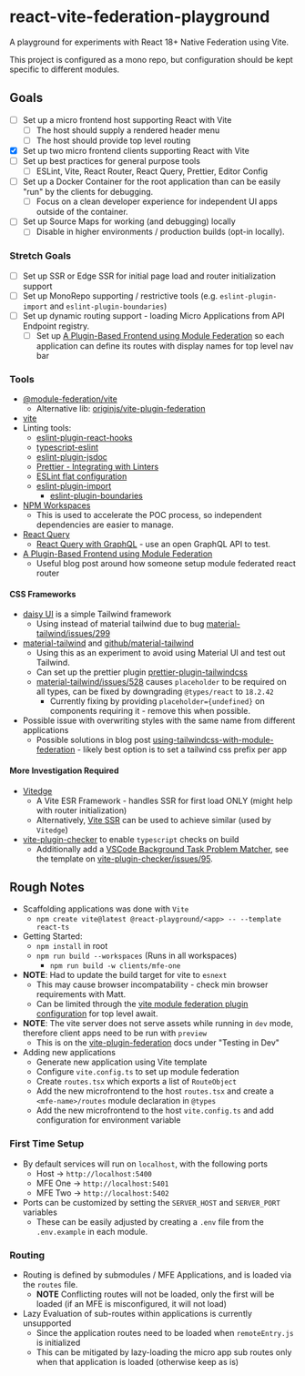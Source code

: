# react-vite-federation-playground

A playground for experiments with React 18+ Native Federation using Vite.

This project is configured as a mono repo, but configuration should be kept specific to different modules.

## Goals

- [ ] Set up a micro frontend host supporting React with Vite
  - [ ] The host should supply a rendered header menu
  - [ ] The host should provide top level routing
- [x] Set up two micro frontend clients supporting React with Vite
- [ ] Set up best practices for general purpose tools
  - [ ] ESLint, Vite, React Router, React Query, Prettier, Editor Config
- [ ] Set up a Docker Container for the root application than can be easily "run" by the clients for debugging.
  - [ ] Focus on a clean developer experience for independent UI apps outside of the container.
- [ ] Set up Source Maps for working (and debugging) locally
  - [ ] Disable in higher environments / production builds (opt-in locally).

### Stretch Goals

- [ ] Set up SSR or Edge SSR for initial page load and router initialization support
- [ ] Set up MonoRepo supporting / restrictive tools (e.g. `eslint-plugin-import` and `eslint-plugin-boundaries`)
- [ ] Set up dynamic routing support - loading Micro Applications from API Endpoint registry.
  - [ ] Set up [A Plugin-Based Frontend using Module Federation](https://malcolmkee.com/blog/a-plugin-based-frontend-with-module-federation/) so each application can define its routes with display names for top level nav bar

### Tools

- [@module-federation/vite](https://www.npmjs.com/package/@module-federation/vite)
  - Alternative lib: [originjs/vite-plugin-federation](https://github.com/originjs/vite-plugin-federation)
- [vite](https://vitejs.dev/guide/)
- Linting tools:
  - [eslint-plugin-react-hooks](https://www.npmjs.com/package/eslint-plugin-react-hooks)
  - [typescript-eslint](https://typescript-eslint.io/linting/configs/)
  - [eslint-plugin-jsdoc](https://www.npmjs.com/package/eslint-plugin-jsdoc)
  - [Prettier - Integrating with Linters](https://prettier.io/docs/en/integrating-with-linters.html)
  - [ESLint flat configuration](https://eslint.org/blog/2022/08/new-config-system-part-2/)
  - [eslint-plugin-import](https://www.npmjs.com/package/eslint-plugin-import)
    - [eslint-plugin-boundaries](https://www.npmjs.com/package/eslint-plugin-boundaries)
- [NPM Workspaces](https://docs.npmjs.com/cli/v7/using-npm/workspaces)
  - This is used to accelerate the POC process, so independent dependencies are easier to manage.
- [React Query](https://tanstack.com/query/latest)
  - [React Query with GraphQL](https://tanstack.com/query/latest/docs/react/graphql) - use an open GraphQL API to test.
- [A Plugin-Based Frontend using Module Federation](https://malcolmkee.com/blog/a-plugin-based-frontend-with-module-federation/)
  - Useful blog post around how someone setup module federated react router

#### CSS Frameworks

- [daisy UI](https://daisyui.com) is a simple Tailwind framework
  - Using instead of material tailwind due to bug [material-tailwind/issues/299](https://github.com/creativetimofficial/material-tailwind/issues/299)
- [material-tailwind](https://www.material-tailwind.com) and [github/material-tailwind](https://github.com/creativetimofficial/material-tailwind?ref=material-tailwind)
  - Using this as an experiment to avoid using Material UI and test out Tailwind.
  - Can set up the prettier plugin [prettier-plugin-tailwindcss](https://github.com/tailwindlabs/prettier-plugin-tailwindcss)
  - [material-tailwind/issues/528](https://github.com/creativetimofficial/material-tailwind/issues/528) causes `placeholder` to be required on all types, can be fixed by downgrading `@types/react` to `18.2.42`
    - Currently fixing by providing `placeholder={undefined}` on components requiring it - remove this when possible.
- Possible issue with overwriting styles with the same name from different applications
  - Possible solutions in blog post [using-tailwindcss-with-module-federation](https://malcolmkee.com/blog/using-tailwindcss-with-module-federation/) - likely best option is to set a tailwind css prefix per app

#### More Investigation Required

- [Vitedge](https://vitedge.js.org/)
  - A Vite ESR Framework - handles SSR for first load ONLY (might help with router initialization)
  - Alternatively, [Vite SSR](https://github.com/frandiox/vite-ssr) can be used to achieve similar (used by `Vitedge`)
- [vite-plugin-checker](https://vite-plugin-checker.netlify.app/introduction/getting-started.html) to enable `typescript` checks on build
  - Additionally add a [VSCode Background Task Problem Matcher](https://code.visualstudio.com/Docs/editor/tasks#_background-watching-tasks), see the template on [vite-plugin-checker/issues/95](https://github.com/fi3ework/vite-plugin-checker/issues/95).

## Rough Notes

- Scaffolding applications was done with `Vite`
  - `npm create vite@latest @react-playground/<app> -- --template react-ts`
- Getting Started:
  - `npm install` in root
  - `npm run build --workspaces` (Runs in all workspaces)
    - `npm run build -w clients/mfe-one`
- **NOTE**: Had to update the build target for vite to `esnext`
  - This may cause browser incompatability - check min browser requirements with Matt.
  - Can be limited through the [vite module federation plugin configuration](https://github.com/originjs/vite-plugin-federation#error-top-level-await-is-not-available-in-the-configured-target-environment) for top level await.
- **NOTE**: The vite server does not serve assets while running in `dev` mode, therefore client apps need to be run with `preview`
  - This is on the [vite-plugin-federation](https://github.com/originjs/vite-plugin-federation#testing-in-dev-mode) docs under "Testing in Dev"
- Adding new applications
  - Generate new application using Vite template
  - Configure `vite.config.ts` to set up module federation
  - Create `routes.tsx` which exports a list of `RouteObject`
  - Add the new microfrontend to the host `routes.tsx` and create a `<mfe-name>/routes` module declaration in `@types`
  - Add the new microfrontend to the host `vite.config.ts` and add configuration for environment variable

### First Time Setup

- By default services will run on `localhost`, with the following ports
  - Host -> `http://localhost:5400`
  - MFE One -> `http://localhost:5401`
  - MFE Two -> `http://localhost:5402`
- Ports can be customized by setting the `SERVER_HOST` and `SERVER_PORT` variables
  - These can be easily adjusted by creating a `.env` file from the `.env.example` in each module.

### Routing

- Routing is defined by submodules / MFE Applications, and is loaded via the `routes` file.
  - **NOTE** Conflicting routes will not be loaded, only the first will be loaded (if an MFE is misconfigured, it will not load)
- Lazy Evaluation of sub-routes within applications is currently unsupported
  - Since the application routes need to be loaded when `remoteEntry.js` is initialized
  - This can be mitigated by lazy-loading the micro app sub routes only when that application is loaded (otherwise keep as is)
